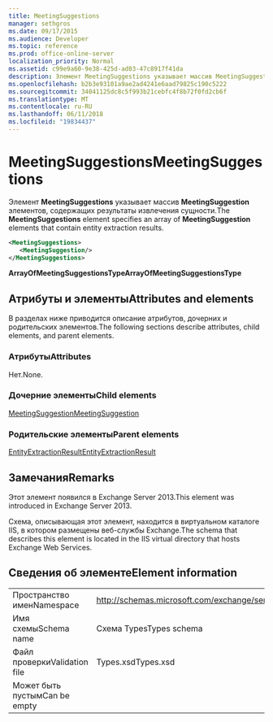 ```yaml
---
title: MeetingSuggestions
manager: sethgros
ms.date: 09/17/2015
ms.audience: Developer
ms.topic: reference
ms.prod: office-online-server
localization_priority: Normal
ms.assetid: c99e9a60-9e38-425d-ad03-47c8917f41da
description: Элемент MeetingSuggestions указывает массив MeetingSuggestion элементов, содержащих результаты извлечения сущности.
ms.openlocfilehash: b2b3e93101a9ae2ad4241e6aad79825c190c5222
ms.sourcegitcommit: 34041125dc8c5f993b21cebfc4f8b72f0fd2cb6f
ms.translationtype: MT
ms.contentlocale: ru-RU
ms.lasthandoff: 06/11/2018
ms.locfileid: "19834437"
---
```

# <a name="meetingsuggestions"></a><span data-ttu-id="b2487-103">MeetingSuggestions</span><span class="sxs-lookup"><span data-stu-id="b2487-103">MeetingSuggestions</span></span>

<span data-ttu-id="b2487-104">Элемент **MeetingSuggestions** указывает массив **MeetingSuggestion** элементов, содержащих результаты извлечения сущности.</span><span class="sxs-lookup"><span data-stu-id="b2487-104">The **MeetingSuggestions** element specifies an array of **MeetingSuggestion** elements that contain entity extraction results.</span></span> 
  
```XML
<MeetingSuggestions>
   <MeetingSuggestion/>
</MeetingSuggestions>
```

 <span data-ttu-id="b2487-105">**ArrayOfMeetingSuggestionsType**</span><span class="sxs-lookup"><span data-stu-id="b2487-105">**ArrayOfMeetingSuggestionsType**</span></span>
## <a name="attributes-and-elements"></a><span data-ttu-id="b2487-106">Атрибуты и элементы</span><span class="sxs-lookup"><span data-stu-id="b2487-106">Attributes and elements</span></span>

<span data-ttu-id="b2487-107">В разделах ниже приводится описание атрибутов, дочерних и родительских элементов.</span><span class="sxs-lookup"><span data-stu-id="b2487-107">The following sections describe attributes, child elements, and parent elements.</span></span>
  
### <a name="attributes"></a><span data-ttu-id="b2487-108">Атрибуты</span><span class="sxs-lookup"><span data-stu-id="b2487-108">Attributes</span></span>

<span data-ttu-id="b2487-109">Нет.</span><span class="sxs-lookup"><span data-stu-id="b2487-109">None.</span></span>
  
### <a name="child-elements"></a><span data-ttu-id="b2487-110">Дочерние элементы</span><span class="sxs-lookup"><span data-stu-id="b2487-110">Child elements</span></span>

[<span data-ttu-id="b2487-111">MeetingSuggestion</span><span class="sxs-lookup"><span data-stu-id="b2487-111">MeetingSuggestion</span></span>](meetingsuggestion.md)
  
### <a name="parent-elements"></a><span data-ttu-id="b2487-112">Родительские элементы</span><span class="sxs-lookup"><span data-stu-id="b2487-112">Parent elements</span></span>

[<span data-ttu-id="b2487-113">EntityExtractionResult</span><span class="sxs-lookup"><span data-stu-id="b2487-113">EntityExtractionResult</span></span>](entityextractionresult.md)
  
## <a name="remarks"></a><span data-ttu-id="b2487-114">Замечания</span><span class="sxs-lookup"><span data-stu-id="b2487-114">Remarks</span></span>

<span data-ttu-id="b2487-115">Этот элемент появился в Exchange Server 2013.</span><span class="sxs-lookup"><span data-stu-id="b2487-115">This element was introduced in Exchange Server 2013.</span></span>
  
<span data-ttu-id="b2487-116">Схема, описывающая этот элемент, находится в виртуальном каталоге IIS, в котором размещены веб-службы Exchange.</span><span class="sxs-lookup"><span data-stu-id="b2487-116">The schema that describes this element is located in the IIS virtual directory that hosts Exchange Web Services.</span></span>
  
## <a name="element-information"></a><span data-ttu-id="b2487-117">Сведения об элементе</span><span class="sxs-lookup"><span data-stu-id="b2487-117">Element information</span></span>

|||
|:-----|:-----|
|<span data-ttu-id="b2487-118">Пространство имен</span><span class="sxs-lookup"><span data-stu-id="b2487-118">Namespace</span></span>  <br/> |http://schemas.microsoft.com/exchange/services/2006/types  <br/> |
|<span data-ttu-id="b2487-119">Имя схемы</span><span class="sxs-lookup"><span data-stu-id="b2487-119">Schema name</span></span>  <br/> |<span data-ttu-id="b2487-120">Схема Types</span><span class="sxs-lookup"><span data-stu-id="b2487-120">Types schema</span></span>  <br/> |
|<span data-ttu-id="b2487-121">Файл проверки</span><span class="sxs-lookup"><span data-stu-id="b2487-121">Validation file</span></span>  <br/> |<span data-ttu-id="b2487-122">Types.xsd</span><span class="sxs-lookup"><span data-stu-id="b2487-122">Types.xsd</span></span>  <br/> |
|<span data-ttu-id="b2487-123">Может быть пустым</span><span class="sxs-lookup"><span data-stu-id="b2487-123">Can be empty</span></span>  <br/> ||
   

